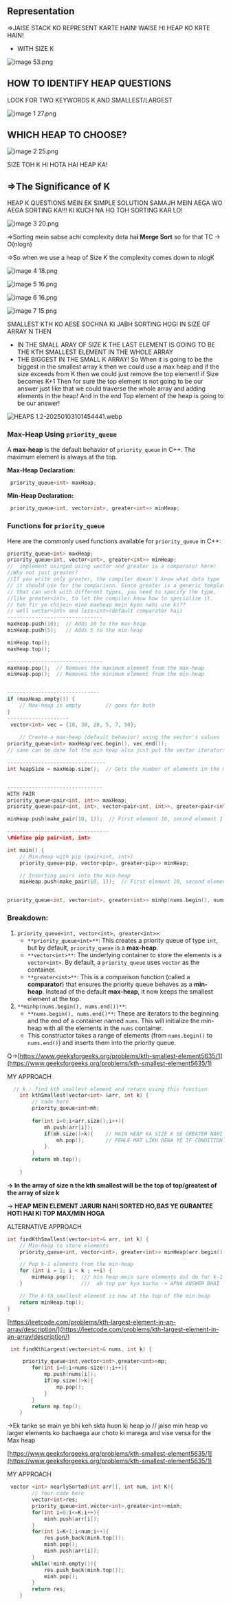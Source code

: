 ## Representation

⇒JAISE STACK KO REPRESENT KARTE HAIN! WAISE HI HEAP KO KRTE HAIN!
- WITH SIZE K


![image 53.png](../../../../../Images/image%2053.png)

## HOW TO IDENTIFY HEAP QUESTIONS
LOOK FOR TWO KEYWORDS
K AND SMALLEST/LARGEST

![image 1 27.png](../../../../../Images/image%201%2027.png)

## WHICH HEAP TO CHOOSE?

![image 2 25.png](../../../../../Images/image%202%2025.png)

SIZE TOH K HI HOTA HAI HEAP KA!
## ⇒The Significance of K

HEAP K QUESTIONS MEIN EK SIMPLE SOLUTION  SAMAJH MEIN AEGA WO AEGA SORTING KA!!!
KI KUCH NA HO TOH SORTING KAR LO!

![image 3 20.png](../../../../../Images/image%203%2020.png)

⇒Sorting mein sabse achi complexity deta ha**i Merge Sort** so for that TC → O(nlogn)

⇒So when we use a heap of Size K the complexity comes down to nlogK

![image 4 18.png](../../../../../Images/image%204%2018.png)

![image 5 16.png](../../../../../Images/image%205%2016.png)

![image 6 16.png](../../../../../Images/image%206%2016.png)

![image 7 15.png](../../../../../Images/image%207%2015.png)



SMALLEST KTH KO AESE SOCHNA KI JABH SORTING HOGI IN SIZE OF ARRAY N THEN 
- IN THE SMALL ARAY OF SIZE K THE LAST ELEMENT IS GOING TO BE THE KTH SMALLEST ELEMENT IN THE WHOLE ARRAY 
- THE BIGGEST IN THE SMALL K ARRAY!
So When it is going to be the biggest in the smallest array k then we could use a max heap and if the size exceeds from K then we could just remove the top element! 
if Size becomes K+1 Then for sure the top element is not going to be our answer just like that we could traverse the whole array and adding elements in the heap!
And in the end Top element of the heap is going to be our answer!


![HEAPS 1.2-20250103101454441.webp](../../../../../Images/HEAPS%201.2-20250103101454441.webp)
### Max-Heap Using `priority_queue`

A **max-heap** is the default behavior of `priority_queue` in C++. The maximum element is always at the top.

**Max-Heap Declaration:**

```C++
 priority_queue<int> maxHeap;
```

**Min-Heap Declaration:**

```C++
 priority_queue<int, vector<int>, greater<int>> minHeap;
```

### Functions for `priority_queue`

Here are the commonly used functions available for `priority_queue` in C++:

```C++
priority_queue<int> maxHeap;
priority_queue<int, vector<int>, greater<int>> minHeap;
//  implement usinged using vector and greater is a comparator here!
//Why not just greater?
//If you write only greater, the compiler doesn't know what data type
// it should use for the comparison. Since greater is a generic template
// that can work with different types, you need to specify the type, 
//like greater<int>, to let the compiler know how to specialize it.
// toh fir ye chijein mine maxheap mein kyon nahi use ki??
// well vector<int> and less<int>(default comparator hai)
-------------------------------
maxHeap.push(10);  // Adds 10 to the max-heap
minHeap.push(5);   // Adds 5 to the min-heap

minHeap.top();
maxHeap.top();

-------------------------------
maxHeap.pop();  // Removes the maximum element from the max-heap
minHeap.pop();  // Removes the minimum element from the min-heap


------------------------------
if (maxHeap.empty()) {
    // Max-heap is empty        // goes for both
}
--------------------
 vector<int> vec = {10, 30, 20, 5, 7, 50};
    
    // Create a max-heap (default behavior) using the vector's values
priority_queue<int> maxHeap(vec.begin(), vec.end());
// same can be done fot the min heap also just put the vector iterators in it!

--------------------------------
int heapSize = maxHeap.size();  // Gets the number of elements in the max-heap


-------------------------------
WITH PAIR
priority_queue<pair<int, int>> maxHeap;
priority_queue<pair<int, int>, vector<pair<int, int>>, greater<pair<int, int>>> minHeap;

minHeap.push(make_pair(10, 1));  // First element 10, second element 1

---------------------------------
\#define pip pair<int, int>

int main() {
    // Min-heap with pip (pair<int, int>)
    priority_queue<pip, vector<pip>, greater<pip>> minHeap;

    // Inserting pairs into the min-heap
    minHeap.push(make_pair(10, 1));  // First element 10, second element 1
```

```C++

priority_queue<int, vector<int>, greater<int>> minhp(nums.begin(), nums.end());

```

### Breakdown:

1. `priority_queue<int, vector<int>, greater<int>>`:
    - `**priority_queue<int>**`: This creates a priority queue of type `int`, but by default, `priority_queue` is a **max-heap**.
    - `**vector<int>**`: The underlying container to store the elements is a `vector<int>`. By default, a `priority_queue` uses `vector` as the container.
    - `**greater<int>**`: This is a comparison function (called a **comparator**) that ensures the priority queue behaves as a **min-heap**. Instead of the default **max-heap**, it now keeps the smallest element at the top.
2. `**minhp(nums.begin(), nums.end())**`:
    - `**nums.begin(), nums.end()**`: These are iterators to the beginning and the end of a container named `nums`. This will initialize the min-heap with all the elements in the `nums` container.
    - This constructor takes a range of elements (from `nums.begin()` to `nums.end()`) and inserts them into the priority queue.

  

Q→[https://www.geeksforgeeks.org/problems/kth-smallest-element5635/1](https://www.geeksforgeeks.org/problems/kth-smallest-element5635/1)

MY APPROACH

```C++
  // k : find kth smallest element and return using this function
    int kthSmallest(vector<int> &arr, int k) {
        // code here
        priority_queue<int>mh;
        
        for(int i=0;i<arr.size();i++){
            mh.push(arr[i]);
            if(mh.size()>k){    // MAIN HEAP KA SIZE K SE GREATER NAHI HONE DUNGA
                mh.pop();       // PEHLE MAT LIKH DENA YE IF CONDITION
            }
        }
        return mh.top();
        
    }
```

**→ In the array of size n the kth smallest will be the top of top/greatest of the array of size k**

→ **HEAP MEIN ELEMENT JARURI NAHI SORTED HO,BAS YE GURANTEE HOTI HAI KI TOP MAX/MIN HOGA**

ALTERNATIVE APPROACH

```C++
int findKthSmallest(vector<int>& arr, int k) {
    // Min-heap to store elements
    priority_queue<int, vector<int>, greater<int>> minHeap(arr.begin(), arr.end());

    // Pop k-1 elements from the min-heap
    for (int i = 1; i < k ; ++i) {
        minHeap.pop();  /// min heap mein sare elements dal do for k-1 pop kardo 
    }                   ///  ab top par kya bacha -> APNA ANSWER BHAI

    // The k-th smallest element is now at the top of the min-heap
    return minHeap.top();
}
```

  

[https://leetcode.com/problems/kth-largest-element-in-an-array/description/](https://leetcode.com/problems/kth-largest-element-in-an-array/description/)

```C++
 int findKthLargest(vector<int>& nums, int k) {

     priority_queue<int,vector<int>,greater<int>>mp;
        for(int i=0;i<nums.size();i++){
            mp.push(nums[i]);
            if(mp.size()>k){
                mp.pop();
            }
        }
        return mp.top();
    }
```

→Ek tarike se main ye bhi keh skta huon ki heap jo // jaise min heap vo larger elements ko bachaega aur choto ki marega and vise versa for the Max heap

  

[https://www.geeksforgeeks.org/problems/kth-smallest-element5635/1](https://www.geeksforgeeks.org/problems/kth-smallest-element5635/1)

  

MY APPROACH

```C++
 vector <int> nearlySorted(int arr[], int num, int K){
        // Your code here
        vector<int>res;
        priority_queue<int,vector<int>,greater<int>>minh;
        for(int i=0;i<=K;i++){
            minh.push(arr[i]);
        }
        for(int i=K+1;i<num;i++){
            res.push_back(minh.top());
            minh.pop();
            minh.push(arr[i]);
        }
        while(!minh.empty()){
            res.push_back(minh.top());
            minh.pop();
        }
        return res;
    }
```